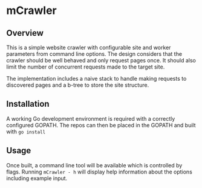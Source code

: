 # mCrawler

## Overview

This is a simple website crawler with configurable site and worker parameters from command line options. The design considers that the crawler should be well behaved and only request pages once. It should also limit the number of concurrent requests made to the target site.

The implementation includes a naive stack to handle making requests to discovered pages and a b-tree to store the site structure.

## Installation

A working Go development environment is required with a correctly configured GOPATH. The repos can then be placed in the GOPATH and built with `go install`

## Usage

Once built, a command line tool will be available which is controlled by flags. Running `mCrawler - h` will display help information about the options including example input.
